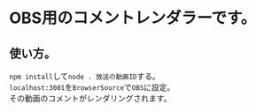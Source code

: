 # OBS用のコメントレンダラーです。
## 使い方。
`npm install`して`node . 放送の動画ID`する。  
`localhost:3001`を`BrowserSource`で`OBS`に設定。  
その動画のコメントがレンダリングされます。
